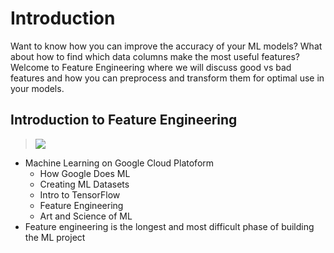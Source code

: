 # Introduction

Want to know how you can improve the accuracy of your ML models? What about how to find which data columns make the most useful features? Welcome to Feature Engineering where we will discuss good vs bad features and how you can preprocess and transform them for optimal use in your models.

## Introduction to Feature Engineering

> [![](https://img.youtube.com/vi/tgNGIUeQtRA/0.jpg)](https://youtu.be/tgNGIUeQtRA)

* Machine Learning on Google Cloud Platoform
    * How Google Does ML
    * Creating ML Datasets
    * Intro to TensorFlow
    * Feature Engineering
    * Art and Science of ML
* Feature engineering is the longest and most difficult phase of building the ML project
